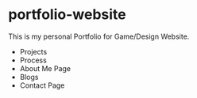 # portfolio-website 
This is my personal Portfolio for Game/Design Website.
- Projects
- Process
- About Me Page
- Blogs
- Contact Page
